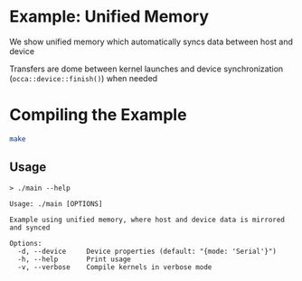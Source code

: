 # Example: Unified Memory

We show unified memory which automatically syncs data between host and device

Transfers are dome between kernel launches and device synchronization (`occa::device::finish()`) when needed

# Compiling the Example

```bash
make
```

## Usage

```
> ./main --help

Usage: ./main [OPTIONS]

Example using unified memory, where host and device data is mirrored and synced

Options:
  -d, --device     Device properties (default: "{mode: 'Serial'}")
  -h, --help       Print usage
  -v, --verbose    Compile kernels in verbose mode
```
